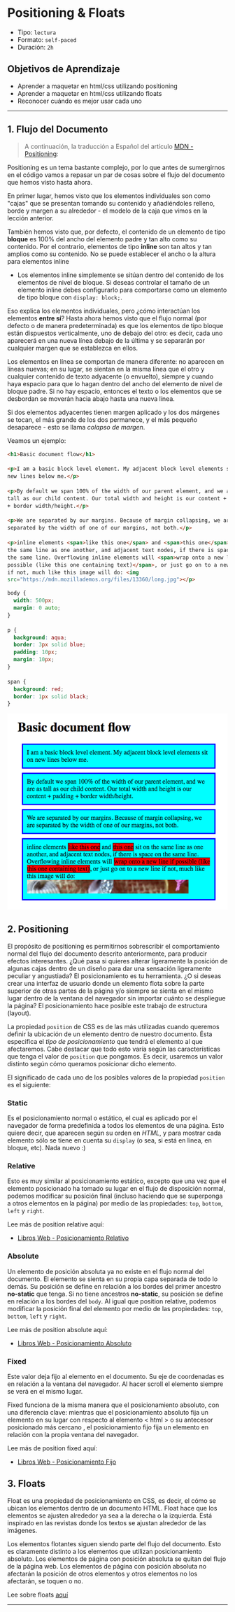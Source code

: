 # Positioning & Floats

- Tipo: `lectura`
- Formato: `self-paced`
- Duración: `2h`

## Objetivos de Aprendizaje

- Aprender a maquetar en html/css utilizando positioning
- Aprender a maquetar en html/css utilizando floats
- Reconocer cuándo es mejor usar cada uno

***

## 1. Flujo del Documento

>A continuación, la traducción a Español del artículo [MDN - Positioning](https://developer.mozilla.org/en-US/docs/Learn/CSS/CSS_layout/Positioning):

Positioning es un tema bastante complejo, por lo que antes de sumergirnos en el
código vamos a repasar un par de cosas sobre el flujo del documento que hemos
visto hasta ahora.

En primer lugar, hemos visto que los elementos individuales son como "cajas" que
se presentan tomando su contenido y añadiéndoles relleno, borde y margen a su
alrededor - el modelo de la caja que vimos en la lección anterior.

También hemos visto que, por defecto, el contenido de un elemento de tipo
**bloque** es 100% del ancho del elemento padre y tan alto como su contenido.
Por el contrario, elementos de tipo **inline** son tan altos y tan amplios como
su contenido. No se puede establecer el ancho o la altura para elementos inline

- Los elementos inline simplemente se sitúan dentro del contenido de los
  elementos de nivel de bloque. Si deseas controlar el tamaño de un elemento
  inline debes configurarlo para comportarse como un elemento de tipo bloque con
  `display: block;`.

Eso explica los elementos individuales, pero ¿cómo interactúan los elementos
**entre sí**? Hasta ahora hemos visto que el flujo normal (por defecto o de
manera predeterminada) es que los elementos de tipo bloque están dispuestos
verticalmente, uno de debajo del otro: es decir, cada uno aparecerá en una nueva
línea debajo de la última y se separarán por cualquier margen que se establezca
en ellos.

Los elementos en línea se comportan de manera diferente: no aparecen en líneas
nuevas; en su lugar, se sientan en la misma línea que el otro y cualquier
contenido de texto adyacente (o envuelto), siempre y cuando haya espacio para
que lo hagan dentro del ancho del elemento de nivel de bloque padre. Si no hay
espacio, entonces el texto o los elementos que se desbordan se moverán hacia
abajo hasta una nueva línea.

Si dos elementos adyacentes tienen margen aplicado y los dos márgenes se tocan,
el más grande de los dos permanece, y el más pequeño desaparece - esto se llama
_colapso de margen_.

Veamos un ejemplo:

```html
<h1>Basic document flow</h1>

<p>I am a basic block level element. My adjacent block level elements sit on
new lines below me.</p>

<p>By default we span 100% of the width of our parent element, and we are as
tall as our child content. Our total width and height is our content + padding
+ border width/height.</p>

<p>We are separated by our margins. Because of margin collapsing, we are
separated by the width of one of our margins, not both.</p>

<p>inline elements <span>like this one</span> and <span>this one</span> sit on
the same line as one another, and adjacent text nodes, if there is space on
the same line. Overflowing inline elements will <span>wrap onto a new line if
possible (like this one containing text)</span>, or just go on to a new line
if not, much like this image will do: <img
src="https://mdn.mozillademos.org/files/13360/long.jpg"></p>

```

```css
body {
  width: 500px;
  margin: 0 auto;
}

p {
  background: aqua;
  border: 3px solid blue;
  padding: 10px;
  margin: 10px;
}

span {
  background: red;
  border: 1px solid black;
}
```

![Basic Document Flow](https://github.com/Laboratoria/bootcamp/blob/441a522e53ff2f34843e1ca740c01ea526fe8c19/03-interactive-site/00-html-and-css/04-positioning-and-floats/img-normal-flow.png?raw=true)

## 2. Positioning

El propósito de positioning es permitirnos sobrescribir el comportamiento
normal del flujo del documento descrito anteriormente, para producir efectos
interesantes. ¿Qué pasa si quieres alterar ligeramente la posición de algunas
cajas dentro de un diseño para dar una sensación ligeramente peculiar y
angustiada? El posicionamiento es tu herramienta. ¿O si deseas crear una
interfaz de usuario donde un elemento flota sobre la parte superior de otras
partes de la página y/o siempre se sienta en el mismo lugar dentro de la ventana
del navegador sin importar cuánto se despliegue la página? El posicionamiento
hace posible este trabajo de estructura (layout).

La propiedad `position` de CSS es de las más utilizadas cuando queremos definir
la ubicación de un elemento dentro de nuestro documento. Ésta especifica el
_tipo de posicionamiento_ que tendrá el elemento al que afectaremos. Cabe
destacar que todo esto varía según las características que tenga el valor de
`position` que pongamos. Es decir, usaremos un valor distinto según cómo
queramos posicionar dicho elemento.

El significado de cada uno de los posibles valores de la propiedad `position`
es el siguiente:

### Static

Es el posicionamiento normal o estático, el cual es aplicado por el navegador
de forma predefinida a todos los elementos de una página. Esto quiere decir,
que aparecen según su orden en _HTML_, y para mostrar cada elemento sólo se
tiene en cuenta su `display` (o sea, si está en linea, en bloque, etc).
Nada nuevo :)

<!-- Este valor no utiliza un eje de coordenadas, por lo que no toma en cuenta
las propiedades `left`, `right`, `top` y `bottom`; por lo que si las ponemos,
no sucederá nada con el elemento.

![static](https://cdn-images-1.medium.com/max/800/1*oNAAc_CUeTsAqPpOZjRwKA.png) -->

### Relative

Esto es muy similar al posicionamiento estático, excepto que una vez que el
elemento posicionado ha tomado su lugar en el flujo de disposición normal,
podemos modificar su posición final (incluso haciendo que se superponga a otros
elementos en la página) por medio de las propiedades: `top`, `bottom`, `left` y
`right`.

Lee más de position relative aquí:

- [Libros Web - Posicionamiento Relativo](http://librosweb.es/libro/css/capitulo_5/posicionamiento_relativo.html)

### Absolute

Un elemento de posición absoluta ya no existe en el flujo normal del documento.
El elemento se sienta en su propia capa separada de todo lo demás. Su posición
se define en relación a los bordes del primer ancestro **no-static** que tenga.
Si no tiene ancestros **no-static**, su posición se define en relación a los
bordes del `body`. Al igual que position relative, podemos modificar la
posición final del elemento por medio de las propiedades: `top`, `bottom`,
`left` y `right`.

<!-- ![absolute-code](https://cdn-images-1.medium.com/max/800/1*I-L5xJ7P8HLPs8b
PfbMWTQ.png)
![absolute](https://cdn-images-1.medium.com/max/800/1*j1j32f4xx26URfN99BjTmw.
png) -->

Lee más de position absolute aquí:

- [Libros Web - Posicionamiento Absoluto](http://librosweb.es/libro/css/capitulo_5/posicionamiento_absoluto.html)

### Fixed

Este valor deja fijo al elemento en el documento. Su eje de coordenadas es en
relación a la ventana del navegador. Al hacer scroll el elemento siempre se verá
en el mismo lugar.

Fixed funciona de la misma manera que el posicionamiento absoluto, con una
diferencia clave: mientras que el posicionamiento absoluto fija un elemento en
su lugar con respecto al elemento < html > o su antecesor posicionado más cercano
, el posicionamiento fijo fija un elemento en relación con la propia ventana
del navegador.

Lee más de position fixed aquí:

- [Libros Web - Posicionamiento Fijo](http://librosweb.es/libro/css/capitulo_5/posicionamiento_fijo.html)

<!-- >La propiedad position no permite controlar el posicionamiento flotante,
que se establece con otra propiedad llamada float y que se explica más adelante.
Además, la propiedad position sólo indica cómo se posiciona una caja, pero no la
desplaza. -->

## 3. Floats

Float es una propiedad de posicionamiento en CSS, es decir, el cómo se ubican
los elementos dentro de un documento HTML. Float hace que los elementos se
ajusten alrededor ya sea a la derecha o la izquierda. Está inspirado en las
revistas donde los textos se ajustan alrededor de las imágenes.

<!-- Podemos observar un ejemplo de float en un documento de word cuando
“cuadramos” la imagen, o sea, que el texto se ajuste alrededor de la imagen. Acá
un ejemplo:

imagen -->

Los elementos flotantes siguen siendo parte del flujo del documento. Esto es
claramente distinto a los elementos que utilizan posicionamiento absoluto. Los
elementos de página con posición absoluta se quitan del flujo de la página web.
Los elementos de página con posición absoluta no afectarán la posición de otros
elementos y otros elementos no los afectarán, se toquen o no.

Lee sobre floats [aquí](http://librosweb.es/libro/css/capitulo_5/posicionamiento_flotante.html)

<!-- ### Valores de float

#### None
El elemento no flota. Este es el valor inicial.

#### Left
el elemento flota a la izquierda de su bloque contenedor

#### Right
el elemento flota a la derecha de su bloque contenedor

#### Inherit
El elemento hereda la dirección de flotación de su padre

### Float vs Position: Absolute
Los elementos flotantes siguen siendo una parte del flujo de la página web .
Esto es claramente diferente de elementos de página que utilizan
posicionamiento absoluto. Elementos de la página con posición absoluta se
retiran del flujo de la página, como cuando el cuadro de texto en el diseño de
impresión se le dijo que ignorar la envoltura de la página.

### Clear
Es una propiedad que se utiliza para controlar el comportamiento de los
elementos flotantes.
Como ya sabemos, los elementos después de un elemento flotante fluirán a su
alrededor.
En caso no quisiéramos que eso suceda con clear se especifica que un elemento
no admite un flotante sobre su izquierda, sobre su derecha o a ambos lados.

#### Valores de clear

- none: predeterminado, permite elementos flotantes en ambos lado.
- left: No se permiten elementos flotantes en el lado izquierdo.
- right: No se permiten elementos flotantes en el lado derecho.
- both: No se permiten elementos flotantes en el lado izquierdo o derecho.
- inherit: Hereda el valor de su elemento padre.

Veamos un ejemplo: Queremos hacer un navegador de páginas. Entonces le damos la
propiedad de float y le ponemos lo valores dependiendo de a qué lado queremos
que vaya.

imagen aqui

### Clearfix
El maravilloso hack clearfix nos sirve para los contenedores de elementos float.

#### Colapso del contenedor padre
Normalmente si tenemos un elemento float dentro de un de un contenedor, éste,
se reducirá y no contará al elemento flotante para su alto. Como en el
siguiente caso:
imagen aqui

*Una forma de arreglar el código es agregar un elemento invisible que agregue
un clear both al final del código.

#### Arreglando el colapso: Overflow auto
Una forma de arreglar el código y que debemos aplicar con mucho cuidado es
overflow:hidden u overflow:auto.
Nota: A veces esto genera un scrollbar no deseado en el código
imagen

#### Arreglando el colapso: clearfix
Le devuelve la capacidad al contenedor de block-elements “flotados” de
contenerlos en una alineación horizontal.
imagen -->

***
